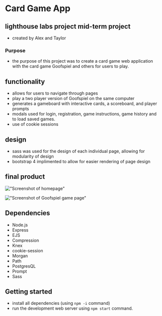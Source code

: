 # Card Game App

## lighthouse labs project mid-term project
  * created by Alex and Taylor

  ### Purpose

  * the purpose of this project was to create a card game web application with the card game Goofspiel and others for users to play.

  ## functionality
  * allows for users to navigate through pages
  * play a two player version of Goofspiel on the same computer
  * generates a gameboard with interactive cards, a scoreboard, and player prompts
  * modals used for login, registration, game instructions, game history and to load saved games.
  * use of cookie sessions

  ## design
  * sass was used for the design of each individual page, allowing for modularity of design
  * bootstrap 4 implimented to allow for easier rendering of page design
## final product

!["Screenshot of homepage"](mainpage.png)

!["Screenshot of Goofspiel game page"](goofspielGamePage.png)

## Dependencies
* Node.js
* Express
* EJS
* Compression
* Knex
* cookie-session
* Morgan
* Path
* PostgresQL
* Prompt
* Sass

## Getting started
* install all dependencies (using `npm -i` command)
* run the development web server using `npm start` command.

